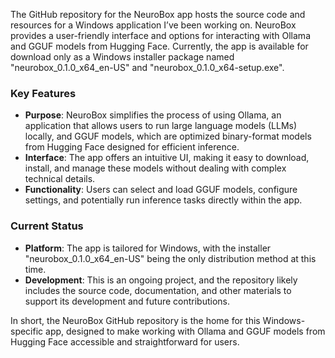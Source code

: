 The GitHub repository for the NeuroBox app hosts the source code and resources for a Windows application I’ve been working on. NeuroBox provides a user-friendly interface and options for interacting with Ollama and GGUF models from Hugging Face. Currently, the app is available for download only as a Windows installer package named "neurobox_0.1.0_x64_en-US" and "neurobox_0.1.0_x64-setup.exe".

### Key Features
- **Purpose**: NeuroBox simplifies the process of using Ollama, an application that allows users to run large language models (LLMs) locally, and GGUF models, which are optimized binary-format models from Hugging Face designed for efficient inference.
- **Interface**: The app offers an intuitive UI, making it easy to download, install, and manage these models without dealing with complex technical details.
- **Functionality**: Users can select and load GGUF models, configure settings, and potentially run inference tasks directly within the app.

### Current Status
- **Platform**: The app is tailored for Windows, with the installer "neurobox_0.1.0_x64_en-US" being the only distribution method at this time.
- **Development**: This is an ongoing project, and the repository likely includes the source code, documentation, and other materials to support its development and future contributions.

In short, the NeuroBox GitHub repository is the home for this Windows-specific app, designed to make working with Ollama and GGUF models from Hugging Face accessible and straightforward for users.
